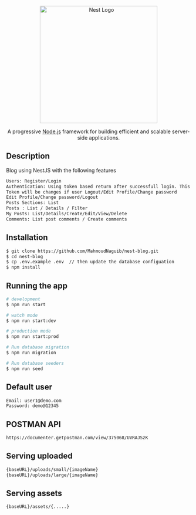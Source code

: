 <p align="center">
  <a href="http://nestjs.com/" target="blank"><img src="https://nestjs.com/img/logo_text.svg" width="320" alt="Nest Logo" /></a>
</p>

[circleci-image]: https://img.shields.io/circleci/build/github/nestjs/nest/master?token=abc123def456
[circleci-url]: https://circleci.com/gh/nestjs/nest

  <p align="center">A progressive <a href="http://nodejs.org" target="_blank">Node.js</a> framework for building efficient and scalable server-side applications.</p>


## Description

Blog using NestJS with the following features
```bash
Users: Register/Login
Authentication: Using token based return after successfull login. This token will send in header (Authorization:'Bearer {token}')
Token will be changes if user Logout/Edit Profile/Change password
Edit Profile/Change password/Logout
Posts Sections: List
Posts : List / Details / Filter 
My Posts: List/Details/Create/Edit/View/Delete
Comments: List post comments / Create comments
```


## Installation

```bash
$ git clone https://github.com/MahmoudNaguib/nest-blog.git
$ cd nest-blog
$ cp .env.example .env  // then update the database configuation 
$ npm install
```

## Running the app

```bash
# development
$ npm run start

# watch mode
$ npm run start:dev

# production mode
$ npm run start:prod

# Run database migration
$ npm run migration

# Run database seeders
$ npm run seed
```

## Default user
```bash
Email: user1@demo.com
Password: demo@12345
```





## POSTMAN API
```bash
https://documenter.getpostman.com/view/375068/UVRAJSzK
```

## Serving uploaded 
```bash
{baseURL}/uploads/small/{imageName}
{baseURL}/uploads/large/{imageName}
```

## Serving assets
```bash
{baseURL}/assets/{.....}
```